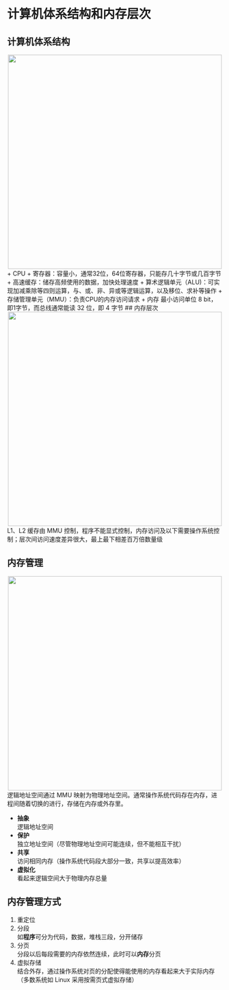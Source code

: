 # 计算机体系结构和内存层次
## 计算机体系结构
<div align="center"> <img width="500px" src="https://github.com/sikaoreed/OS-NOTE/blob/master/note2/%E8%AE%A1%E7%AE%97%E6%9C%BA%E4%BD%93%E7%B3%BB%E7%BB%93%E6%9E%84.png"> </div>  
+ CPU
  + 寄存器：容量小，通常32位，64位寄存器，只能存几十字节或几百字节
  + 高速缓存：储存高频使用的数据，加快处理速度
  + 算术逻辑单元（ALU)：可实现加减乘除等四则运算，与、或、非、异或等逻辑运算，以及移位、求补等操作
  + 存储管理单元（MMU）：负责CPU的内存访问请求
+ 内存
  最小访问单位 8 bit，即1字节，而总线通常能读 32 位，即 4 字节  
## 内存层次
<div align="center"> <img width="500px" src="https://github.com/sikaoreed/OS-NOTE/blob/master/note2/%E5%86%85%E5%AD%98%E5%B1%82%E6%AC%A1.png"> </div>  
L1、L2 缓存由 MMU 控制，程序不能显式控制，内存访问及以下需要操作系统控制；层次间访问速度差异很大，最上最下相差百万倍数量级  

## 内存管理
<div align="center"> <img width="500px" src="https://github.com/sikaoreed/OS-NOTE/blob/master/note2/%E5%86%85%E5%AD%98%E7%AE%A1%E7%90%86.png"> </div>  
逻辑地址空间通过 MMU 映射为物理地址空间。通常操作系统代码存在内存，进程间随着切换的进行，存储在内存或外存里。  

+ **抽象**  
逻辑地址空间
+ **保护**  
独立地址空间（尽管物理地址空间可能连续，但不能相互干扰）
+ **共享**  
访问相同内存（操作系统代码段大部分一致，共享以提高效率）
+ **虚拟化**  
看起来逻辑空间大于物理内存总量
## 内存管理方式
1. 重定位
2. 分段  
如**程序**可分为代码，数据，堆栈三段，分开储存  
3. 分页  
分段以后每段需要的内存依然连续，此时可以**内存**分页  
4. 虚拟存储  
结合外存，通过操作系统对页的分配使得能使用的内存看起来大于实际内存（多数系统如 Linux 采用按需页式虚拟存储）
  

  
